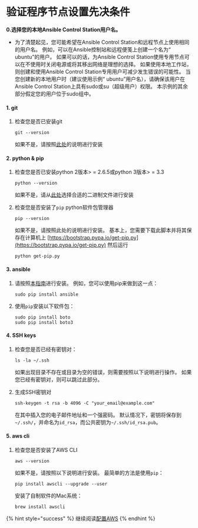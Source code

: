# 验证程序节点设置先决条件

**0.选择您的本地Ansible Control Station用户名。**

* 为了清楚起见，您可能希望在Ansible Control Station和远程节点上使用相同的用户名。 例如，可以在Ansible控制站和远程便笺上创建一个名为“ ubuntu”的用户。 如果可以的话，为Ansible Control Station使用专用节点可以在不使用时关闭电源或将其移出网络是理想的选择。 如果使用本地工作站，则创建和使用Ansible Control Station专用用户可减少发生错误的可能性。 当您创建新的本地用户时（建议使用示例“ ubuntu”用户名），请确保该用户在Ansible Control Station上具有sudo或su（超级用户）权限。 本示例的其余部分假定您的用户位于sudo组中。

#### 1. git

1. 检查您是否已安装git

   ```text
   git --version
   ```

   如果不是，请按照[此处](https://www.python.org/downloads/)的说明进行安装

#### 2. python & pip

1. 检查您是否已安装python 2版本&gt; = 2.6.5或python 3版本&gt; = 3.3

   ```text
   python --version
   ```

   如果不是，请从[此处](https://www.python.org/downloads/)选择合适的二进制文件进行安装  

2. 检查您是否安装了`pip` python软件包管理器

   ```text
   pip --version
   ```

   如果不是，请按照此处的说明进行安装。 基本上，您需要下载此脚本并将其保存在计算机上 [https://bootstrap.pypa.io/get-pip.py](https://bootstrap.pypa.io/get-pip.py) 然后运行

   ```text
   python get-pip.py
   ```

#### 3. ansible

1. 请按照[本指南](http://docs.ansible.com/ansible/latest/intro_installation.html)进行安装。 例如，您可以使用pip来做到这一点：

   ```text
   sudo pip install ansible
   ```

2. 使用`pip`安装以下软件包：

   ```text
   sudo pip install boto
   sudo pip install boto3
   ```

#### 4. SSH keys

1. 检查您是否已经有密钥对：

   ```text
   ls -la ~/.ssh
   ```

   如果出现目录不存在或目录为空的错误，则需要按照以下说明进行操作。 如果您已经有密钥对，则可以跳过此部分。

2. 生成SSH密钥对

   ```text
   ssh-keygen -t rsa -b 4096 -C "your_email@example.com"
   ```

   在其中插入您的电子邮件地址和一个强密码。 默认情况下，密钥将保存到`~/.ssh/`，并命名为`id_rsa`，而公共密钥为`~/.ssh/id_rsa.pub`。

#### 5. aws cli

1. 检查您是否安装了AWS CLI

   ```text
   aws --version
   ```

   如果不是，请按照以下说明进行安装。 最简单的方法是使用`pip`：

   ```text
   pip install awscli --upgrade --user
   ```

   安装了自制软件的Mac系统：

   ```text
   brew install awscli
   ```

{% hint style="success" %}
继续阅读[配置AWS](configuring-aws.md)
{% endhint %}

